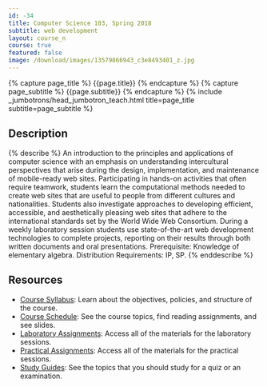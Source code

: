 ```yaml
---
id: -34
title: Computer Science 103, Spring 2018
subtitle: web development
layout: course_n
course: true
featured: false
image: /download/images/13579866943_c3e8493401_z.jpg
---
```


{% capture page_title %} {{page.title}} {% endcapture %}
{% capture page_subtitle %} {{page.subtitle}} {% endcapture %}
{% include _jumbotrons/head_jumbotron_teach.html title=page_title subtitle=page_subtitle %}

## Description

{% describe %}
An introduction to the principles and applications of computer science with an
emphasis on understanding intercultural perspectives that arise during the
design, implementation, and maintenance of mobile-ready web sites.
Participating in hands-on activities that often require teamwork, students
learn the computational methods needed to create web sites that are useful to
people from different cultures and nationalities. Students also investigate
approaches to developing efficient, accessible, and aesthetically pleasing web
sites that adhere to the international standards set by the World Wide Web
Consortium. During a weekly laboratory session students use state-of-the-art
web development technologies to complete projects, reporting on their results
through both written documents and oral presentations. Prerequisite: Knowledge
of elementary algebra. Distribution Requirements: IP, SP.
{% enddescribe %}

## Resources

<ul class="fa-ul">

<li><i class="fa-li fa fa-arrow-right"></i><a href="https://github.com/Allegheny-Computer-Science-103-S2018/cs103-S2018-syllabus/releases/download/cs103S2018_syllabus-1.0.3/cs103S2018_syllabus.pdf"
class="major">Course Syllabus</a>: Learn about the objectives, policies, and structure of the course.

<li><i class="fa-li fa fa-arrow-right"></i><a href="/teaching/cs103S2018/schedule/"
class="major">Course Schedule</a>: See the course topics, find reading assignments, and see slides.

<li><i class="fa-li fa fa-arrow-right"></i><a href="/teaching/cs103S2018/laboratories/"
class="major">Laboratory Assignments</a>: Access all of the materials for the laboratory sessions.

<li><i class="fa-li fa fa-arrow-right"></i><a href="/teaching/cs103S2018/practicals/"
class="major">Practical Assignments</a>: Access all of the materials for the practical sessions.

<li><i class="fa-li fa fa-arrow-right"></i><a href="/teaching/cs103S2018/studyguides/"
class="major">Study Guides</a>: See the topics that you should study for a quiz or an examination.

</ul>
